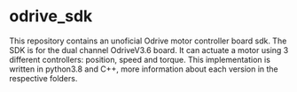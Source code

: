 # odrive_sdk
This repository contains an unoficial Odrive motor controller board sdk. The SDK is for the dual channel OdriveV3.6 board. It can actuate a motor using 3 different controllers: position, speed and torque. This implementation is written in python3.8 and C++, more information about each version in the respective folders.
   
